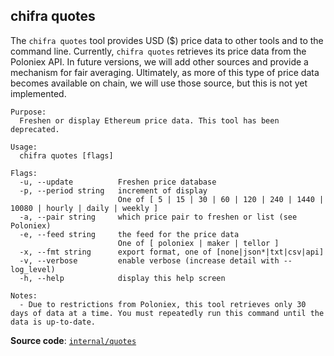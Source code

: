 ## chifra quotes

The `chifra quotes` tool provides USD ($) price data to other tools and to the command line. Currently, `chifra quotes` retrieves its price data from the Poloniex API. In future versions, we will add other sources and provide a mechanism for fair averaging. Ultimately, as more of this type of price data becomes available on chain, we will use those source, but this is not yet implemented.

```[plaintext]
Purpose:
  Freshen or display Ethereum price data. This tool has been deprecated.

Usage:
  chifra quotes [flags]

Flags:
  -u, --update          Freshen price database
  -p, --period string   increment of display
                        One of [ 5 | 15 | 30 | 60 | 120 | 240 | 1440 | 10080 | hourly | daily | weekly ]
  -a, --pair string     which price pair to freshen or list (see Poloniex)
  -e, --feed string     the feed for the price data
                        One of [ poloniex | maker | tellor ]
  -x, --fmt string      export format, one of [none|json*|txt|csv|api]
  -v, --verbose         enable verbose (increase detail with --log_level)
  -h, --help            display this help screen

Notes:
  - Due to restrictions from Poloniex, this tool retrieves only 30 days of data at a time. You must repeatedly run this command until the data is up-to-date.
```

**Source code**: [`internal/quotes`](https://github.com/TrueBlocks/trueblocks-core/tree/master/src/apps/chifra/internal/quotes)

